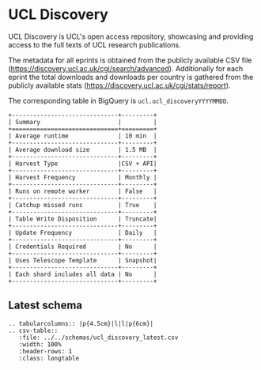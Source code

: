 # UCL Discovery

UCL Discovery is UCL's open access repository, showcasing and providing access to the full texts of UCL research publications.

The metadata for all eprints is obtained from the publicly available CSV file (https://discovery.ucl.ac.uk/cgi/search/advanced). 
Additionally for each eprint the total downloads and downloads per country is gathered from the publicly available stats
 (https://discovery.ucl.ac.uk/cgi/stats/report).

The corresponding table in BigQuery is `ucl.ucl_discoveryYYYYMMDD`. 

```eval_rst
+------------------------------+---------+
| Summary                      |         |
+==============================+=========+
| Average runtime              | 10 min  |
+------------------------------+---------+
| Average download size        | 1.5 MB  |
+------------------------------+---------+
| Harvest Type                 |CSV + API|
+------------------------------+---------+
| Harvest Frequency            | Monthly |
+------------------------------+---------+
| Runs on remote worker        | False   |
+------------------------------+---------+
| Catchup missed runs          | True    |
+------------------------------+---------+
| Table Write Disposition      | Truncate|
+------------------------------+---------+
| Update Frequency             | Daily   |
+------------------------------+---------+
| Credentials Required         | No      |
+------------------------------+---------+
| Uses Telescope Template      | Snapshot|
+------------------------------+---------+
| Each shard includes all data | No      |
+------------------------------+---------+
```

## Latest schema
``` eval_rst
.. tabularcolumns:: |p{4.5cm}|l|l|p{6cm}| 
.. csv-table::
   :file: ../../schemas/ucl_discovery_latest.csv
   :width: 100%
   :header-rows: 1
   :class: longtable
```